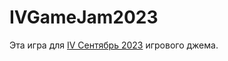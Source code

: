 # IVGameJam2023
Эта игра для [IV Сентябрь 2023]([https://itch.io/jam/indie-varvars-jam-5]) игрового джема.
